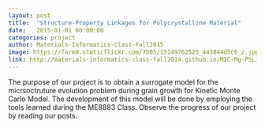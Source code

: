 ```yaml
---
layout: post
title:  "Structure-Property Linkages for Polycrystalline Material"
date:   2015-01-01 00:00:00
categories: project
author: Materials-Informatics-Class-Fall2015
image: https://farm8.staticflickr.com/7505/15149762523_443844d5c6_z.jpg
link: http://materials-informatics-class-fall2014.github.io/MIC-Mg-PSLinkages/
---
```

The purpose of our project is to obtain a surrogate model for the micrsoctruture evolution problem during grain growth for Kinetic Monte Carlo Model. The development of this model will be done by employing the tools learned during the ME8883 Class. Observe the progress of our project by reading our posts.
